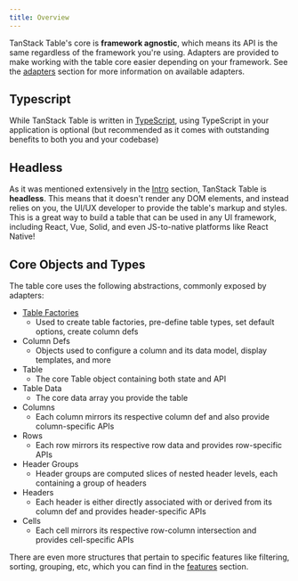 ```yaml
---
title: Overview
---
```


TanStack Table's core is **framework agnostic**, which means its API is the same regardless of the framework you're using. Adapters are provided to make working with the table core easier depending on your framework. See the [adapters](../adapters) section for more information on available adapters.

## Typescript

While TanStack Table is written in [TypeScript](https://www.typescriptlang.org/), using TypeScript in your application is optional (but recommended as it comes with outstanding benefits to both you and your codebase)

## Headless

As it was mentioned extensively in the [Intro](../intro) section, TanStack Table is **headless**. This means that it doesn't render any DOM elements, and instead relies on you, the UI/UX developer to provide the table's markup and styles. This is a great way to build a table that can be used in any UI framework, including React, Vue, Solid, and even JS-to-native platforms like React Native!

## Core Objects and Types

The table core uses the following abstractions, commonly exposed by adapters:

- [Table Factories](./core/tables)
  - Used to create table factories, pre-define table types, set default options, create column defs
- Column Defs
  - Objects used to configure a column and its data model, display templates, and more
- Table
  - The core Table object containing both state and API
- Table Data
  - The core data array you provide the table
- Columns
  - Each column mirrors its respective column def and also provide column-specific APIs
- Rows
  - Each row mirrors its respective row data and provides row-specific APIs
- Header Groups
  - Header groups are computed slices of nested header levels, each containing a group of headers
- Headers
  - Each header is either directly associated with or derived from its column def and provides header-specific APIs
- Cells
  - Each cell mirrors its respective row-column intersection and provides cell-specific APIs

There are even more structures that pertain to specific features like filtering, sorting, grouping, etc, which you can find in the [features](./features) section.
